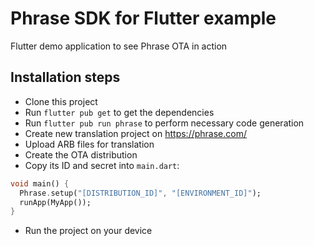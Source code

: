 # Phrase SDK for Flutter example

Flutter demo application to see Phrase OTA in action

## Installation steps

* Clone this project
* Run `flutter pub get` to get the dependencies
* Run `flutter pub run phrase` to perform necessary code generation
* Create new translation project on https://phrase.com/
* Upload ARB files for translation
* Create the OTA distribution
* Copy its ID and secret into `main.dart`:
```dart
void main() {
  Phrase.setup("[DISTRIBUTION_ID]", "[ENVIRONMENT_ID]");
  runApp(MyApp());
}
```
* Run the project on your device